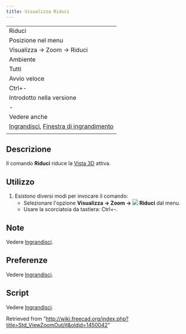 ```yaml
---
title: Visualizza Riduci
---
```


|                                                                                                                              |
| ---------------------------------------------------------------------------------------------------------------------------- |
| Riduci                                                                                                                       |
| Posizione nel menu                                                                                                           |
| Visualizza → Zoom → Riduci                                                                                                   |
| Ambiente                                                                                                                     |
| Tutti                                                                                                                        |
| Avvio veloce                                                                                                                 |
| Ctrl+-                                                                                                                       |
| Introdotto nella versione                                                                                                    |
| -                                                                                                                            |
| Vedere anche                                                                                                                 |
| [Ingrandisci](/Std_ViewZoomIn/it "Std ViewZoomIn/it"), [Finestra di ingrandimento](/Std_ViewBoxZoom/it "Std ViewBoxZoom/it") |
|                                                                                                                              |

## Descrizione

Il comando **Riduci** riduce la [Vista 3D](/3D_view/it "3D view/it") attiva.

## Utilizzo

1. Esistono diversi modi per invocare il comando:
   - Selezionare l'opzione **Visualizza → Zoom → ![](/images/Std_ViewZoomOut.svg) Riduci** dal menu.
   - Usare la scorciatoia da tastiera: Ctrl+-.

## Note

Vedere [Ingrandisci](/Std_ViewZoomIn/it#Note "Std ViewZoomIn/it").

## Preferenze

Vedere [Ingrandisci](/Std_ViewZoomIn/it#Preferenze "Std ViewZoomIn/it").

## Script

Vedere [Ingrandisci](/Std_ViewZoomIn/it#Script "Std ViewZoomIn/it").

Retrieved from "<http://wiki.freecad.org/index.php?title=Std_ViewZoomOut/it&oldid=1450042>"
